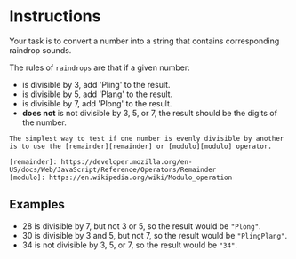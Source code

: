 # Instructions

Your task is to convert a number into a string that contains corresponding raindrop sounds.

The rules of `raindrops` are that if a given number:

- is divisible by 3, add 'Pling' to the result.
- is divisible by 5, add 'Plang' to the result.
- is divisible by 7, add 'Plong' to the result.
- **does not** is not divisible by 3, 5, or 7, the result should be the digits of the number.

~~~~exercism/note
The simplest way to test if one number is evenly divisible by another is to use the [remainder][remainder] or [modulo][modulo] operator.

[remainder]: https://developer.mozilla.org/en-US/docs/Web/JavaScript/Reference/Operators/Remainder
[modulo]: https://en.wikipedia.org/wiki/Modulo_operation
~~~~

## Examples

- 28 is divisible by 7, but not 3 or 5, so the result would be `"Plong"`.
- 30 is divisible by 3 and 5, but not 7, so the result would be `"PlingPlang"`.
- 34 is not divisible by 3, 5, or 7, so the result would be `"34"`.
